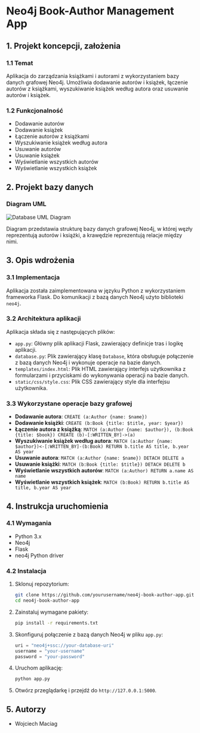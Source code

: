 # Neo4j Book-Author Management App

## 1. Projekt koncepcji, założenia

### 1.1 Temat
Aplikacja do zarządzania książkami i autorami z wykorzystaniem bazy danych grafowej Neo4j. Umożliwia dodawanie autorów i książek, łączenie autorów z książkami, wyszukiwanie książek według autora oraz usuwanie autorów i książek.

### 1.2 Funkcjonalność
- Dodawanie autorów
- Dodawanie książek
- Łączenie autorów z książkami
- Wyszukiwanie książek według autora
- Usuwanie autorów
- Usuwanie książek
- Wyświetlanie wszystkich autorów
- Wyświetlanie wszystkich książek

## 2. Projekt bazy danych

### Diagram UML
![Database UML Diagram](uml_diagram.png)

Diagram przedstawia strukturę bazy danych grafowej Neo4j, w której węzły reprezentują autorów i książki, a krawędzie reprezentują relacje między nimi.

## 3. Opis wdrożenia

### 3.1 Implementacja
Aplikacja została zaimplementowana w języku Python z wykorzystaniem frameworka Flask. Do komunikacji z bazą danych Neo4j użyto biblioteki `neo4j`.

### 3.2 Architektura aplikacji
Aplikacja składa się z następujących plików:
- `app.py`: Główny plik aplikacji Flask, zawierający definicje tras i logikę aplikacji.
- `database.py`: Plik zawierający klasę `Database`, która obsługuje połączenie z bazą danych Neo4j i wykonuje operacje na bazie danych.
- `templates/index.html`: Plik HTML zawierający interfejs użytkownika z formularzami i przyciskami do wykonywania operacji na bazie danych.
- `static/css/style.css`: Plik CSS zawierający style dla interfejsu użytkownika.

### 3.3 Wykorzystane operacje bazy grafowej
- **Dodawanie autora**: `CREATE (a:Author {name: $name})`
- **Dodawanie książki**: `CREATE (b:Book {title: $title, year: $year})`
- **Łączenie autora z książką**: `MATCH (a:Author {name: $author}), (b:Book {title: $book}) CREATE (b)-[:WRITTEN_BY]->(a)`
- **Wyszukiwanie książek według autora**: `MATCH (a:Author {name: $author})<-[:WRITTEN_BY]-(b:Book) RETURN b.title AS title, b.year AS year`
- **Usuwanie autora**: `MATCH (a:Author {name: $name}) DETACH DELETE a`
- **Usuwanie książki**: `MATCH (b:Book {title: $title}) DETACH DELETE b`
- **Wyświetlanie wszystkich autorów**: `MATCH (a:Author) RETURN a.name AS name`
- **Wyświetlanie wszystkich książek**: `MATCH (b:Book) RETURN b.title AS title, b.year AS year`

## 4. Instrukcja uruchomienia

### 4.1 Wymagania
- Python 3.x
- Neo4j
- Flask
- neo4j Python driver

### 4.2 Instalacja
1. Sklonuj repozytorium:
    ```bash
    git clone https://github.com/yourusername/neo4j-book-author-app.git
    cd neo4j-book-author-app
    ```

2. Zainstaluj wymagane pakiety:
    ```bash
    pip install -r requirements.txt
    ```

3. Skonfiguruj połączenie z bazą danych Neo4j w pliku `app.py`:
    ```python
    uri = "neo4j+ssc://your-database-uri"
    username = "your-username"
    password = "your-password"
    ```

4. Uruchom aplikację:
    ```bash
    python app.py
    ```

5. Otwórz przeglądarkę i przejdź do `http://127.0.0.1:5000`.

## 5. Autorzy
- Wojciech Maciag